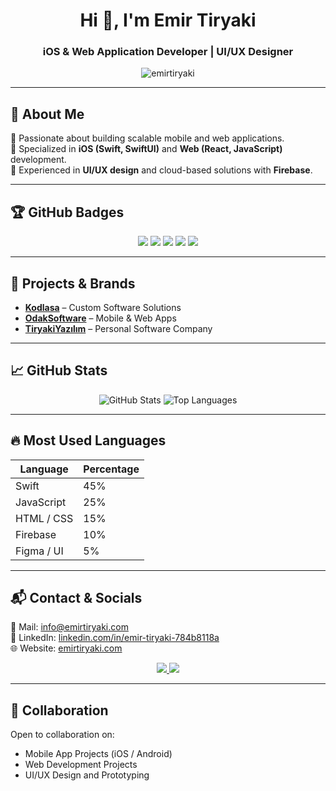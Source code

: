 <h1 align="center">Hi 👋, I'm Emir Tiryaki</h1>

<h3 align="center">iOS & Web Application Developer | UI/UX Designer</h3>

<p align="center">
  <img src="https://komarev.com/ghpvc/?username=emirtiryaki&label=Profile%20views&color=0e75b6&style=flat" alt="emirtiryaki" />
</p>

---

## 🚀 About Me
🔹 Passionate about building scalable mobile and web applications.  
🔹 Specialized in **iOS (Swift, SwiftUI)** and **Web (React, JavaScript)** development.  
🔹 Experienced in **UI/UX design** and cloud-based solutions with **Firebase**.

---

## 🏆 GitHub Badges
<p align="center">
  <img src="https://img.shields.io/badge/MultiLanguage-Experienced-blue" />
  <img src="https://img.shields.io/badge/Repositories-Active-blue" />
  <img src="https://img.shields.io/badge/Commits-Consistent-blue" />
  <img src="https://img.shields.io/badge/Stars-Received-blue" />
  <img src="https://img.shields.io/badge/Followers-Growing-blue" />
</p>

---

## 🔗 Projects & Brands
- **[Kodlasa](https://kodlasa.com)** – Custom Software Solutions
- **[OdakSoftware](https://odaksoftware.com)** – Mobile & Web Apps
- **[TiryakiYazılım](https://emirtiryaki.com)** – Personal Software Company

---

## 📈 GitHub Stats
<p align="center">
  <img src="https://github-readme-stats.vercel.app/api?username=emirtiryaki&show_icons=true&theme=dark" alt="GitHub Stats" />
  <img src="https://github-readme-stats.vercel.app/api/top-langs/?username=emirtiryaki&layout=compact&theme=dark" alt="Top Languages" />
</p>

---

## 🔥 Most Used Languages
| Language | Percentage |
|---------|-----------|
| Swift   | 45%        |
| JavaScript | 25%    |
| HTML / CSS | 15%    |
| Firebase | 10%      |
| Figma / UI | 5%     |

---

## 📬 Contact & Socials
📩 Mail: [info@emirtiryaki.com](mailto:info@emirtiryaki.com)  
🔗 LinkedIn: [linkedin.com/in/emir-tiryaki-784b8118a](https://www.linkedin.com/in/emir-tiryaki-784b8118a/)  
🌐 Website: [emirtiryaki.com](https://emirtiryaki.com)  

<p align="center">
  <a href="https://linkedin.com/in/emir-tiryaki-784b8118a/">
    <img src="https://img.shields.io/badge/LinkedIn-0A66C2?style=for-the-badge&logo=linkedin&logoColor=white">
  </a>
  <a href="https://emirtiryaki.com">
    <img src="https://img.shields.io/badge/Website-000000?style=for-the-badge&logo=Google-Chrome&logoColor=white">
  </a>
</p>

---

## 🤝 Collaboration
Open to collaboration on:
- Mobile App Projects (iOS / Android)
- Web Development Projects
- UI/UX Design and Prototyping
